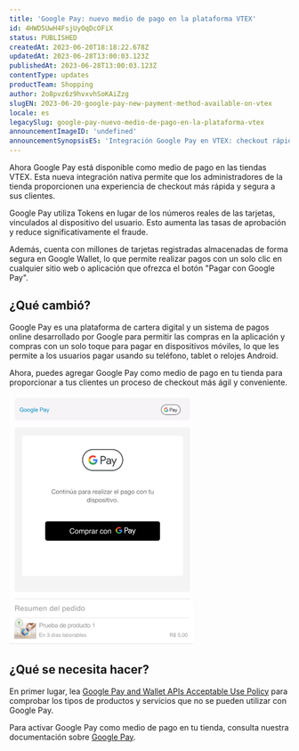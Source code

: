 ```yaml
---
title: 'Google Pay: nuevo medio de pago en la plataforma VTEX'
id: 4HWD5UwH4FsjUyOqDcOFiX
status: PUBLISHED
createdAt: 2023-06-20T18:18:22.678Z
updatedAt: 2023-06-28T13:00:03.123Z
publishedAt: 2023-06-28T13:00:03.123Z
contentType: updates
productTeam: Shopping
author: 2o8pvz6z9hvxvhSoKAiZzg
slugEN: 2023-06-20-google-pay-new-payment-method-available-on-vtex
locale: es
legacySlug: google-pay-nuevo-medio-de-pago-en-la-plataforma-vtex
announcementImageID: 'undefined'
announcementSynopsisES: 'Integración Google Pay en VTEX: checkout rápido y seguro con un solo toque.'
---
```


Ahora Google Pay está disponible como medio de pago en las tiendas VTEX. Esta nueva integración nativa permite que los administradores de la tienda proporcionen una experiencia de checkout más rápida y segura a sus clientes.

Google Pay utiliza Tokens en lugar de los números reales de las tarjetas, vinculados al dispositivo del usuario. Esto aumenta las tasas de aprobación y reduce significativamente el fraude. 

Además, cuenta con millones de tarjetas registradas almacenadas de forma segura en Google Wallet, lo que permite realizar pagos con un solo clic en cualquier sitio web o aplicación que ofrezca el botón "Pagar con Google Pay".

## ¿Qué cambió?

Google Pay es una plataforma de cartera digital y un sistema de pagos online desarrollado por Google para permitir las compras en la aplicación y compras con un solo toque para pagar en dispositivos móviles, lo que les permite a los usuarios pagar usando su teléfono, tablet o relojes Android.

Ahora, puedes agregar Google Pay como medio de pago en tu tienda para proporcionar a tus clientes un proceso de checkout más ágil y conveniente.

![google-pay-checkout-es](https://raw.githubusercontent.com/vtexdocs/help-center-content/refs/heads/main/docs/es/announcements/2023/junio/2023-06-20-google-pay-nuevo-medio-de-pago-en-la-plataforma-vtex_1.png)

## ¿Qué se necesita hacer?

En primer lugar, lea [Google Pay and Wallet APIs Acceptable Use Policy](https://payments.developers.google.com/terms/aup) para comprobar los tipos de productos y servicios que no se pueden utilizar con Google Pay.

Para activar Google Pay como medio de pago en tu tienda, consulta nuestra documentación sobre [Google Pay](/es/tracks/carteira-digital-e-wallet--6X8YyZBoVJpz5R8oXciTyu/61JMBvM5Vanqj6RaJsP8CT).
